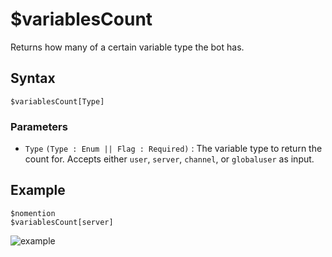 # $variablesCount
Returns how many of a certain variable type the bot has.

## Syntax
```
$variablesCount[Type]
```

### Parameters
- `Type` `(Type : Enum || Flag : Required)` : The variable type to return the count for. Accepts either `user`, `server`, `channel`, or `globaluser` as input.

## Example
```
$nomention
$variablesCount[server]
```
![example](https://user-images.githubusercontent.com/69215413/125121829-82f05d80-e0c2-11eb-9a78-4b7ea7e3d224.png)
